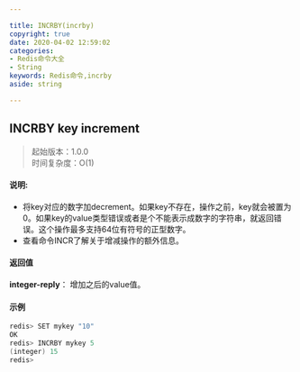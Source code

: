 ```yaml
---

title: INCRBY(incrby)
copyright: true
date: 2020-04-02 12:59:02
categories: 
- Redis命令大全
- String
keywords: Redis命令,incrby
aside: string

---
```

## INCRBY key increment 
>起始版本：1.0.0<br/>时间复杂度：O(1)  


#### 说明:
* 将key对应的数字加decrement。如果key不存在，操作之前，key就会被置为0。如果key的value类型错误或者是个不能表示成数字的字符串，就返回错误。这个操作最多支持64位有符号的正型数字。
* 查看命令INCR了解关于增减操作的额外信息。

#### 返回值

**integer-reply**： 增加之后的value值。


#### 示例

```c
redis> SET mykey "10"
OK
redis> INCRBY mykey 5
(integer) 15
redis> 
```
